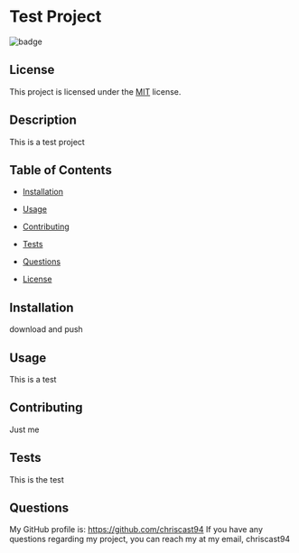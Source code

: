 # Test Project

  ![badge](https://img.shields.io/badge/license-MIT-blue)

  ## License
  This project is licensed under the [MIT](https://choosealicense.com/licenses/mit/) license.


  ## Description
  This is a test project

  ## Table of Contents
  
  * [Installation](#Installation)

  * [Usage](#Usage)

  * [Contributing](#Contributing)

  * [Tests](#Tests)

  * [Questions](#Questions)

  * [License](#License)
 
  ## Installation
  download and push

  ## Usage
  This is a test
  
  ## Contributing
  Just me

  ## Tests
  This is the test

  ## Questions
  My GitHub profile is: https://github.com/chriscast94
  If you have any questions regarding my project, you can reach my at my email, chriscast94
  
  